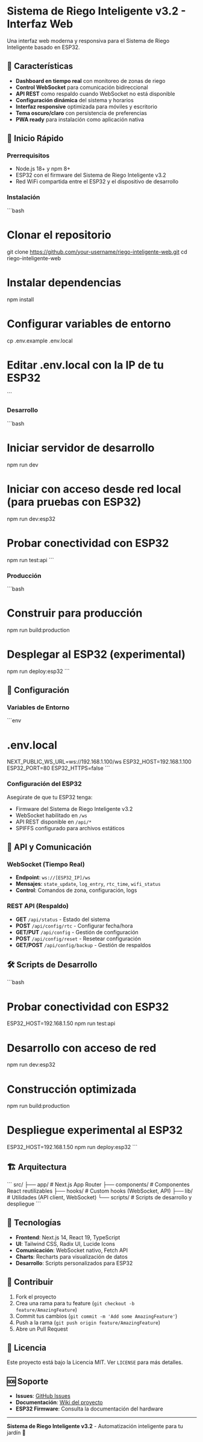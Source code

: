 # Sistema de Riego Inteligente v3.2 - Interfaz Web

Una interfaz web moderna y responsiva para el Sistema de Riego Inteligente basado en ESP32.

## 🌟 Características

- **Dashboard en tiempo real** con monitoreo de zonas de riego
- **Control WebSocket** para comunicación bidireccional
- **API REST** como respaldo cuando WebSocket no está disponible
- **Configuración dinámica** del sistema y horarios
- **Interfaz responsive** optimizada para móviles y escritorio
- **Tema oscuro/claro** con persistencia de preferencias
- **PWA ready** para instalación como aplicación nativa

## 🚀 Inicio Rápido

### Prerrequisitos

- Node.js 18+ y npm 8+
- ESP32 con el firmware del Sistema de Riego Inteligente v3.2
- Red WiFi compartida entre el ESP32 y el dispositivo de desarrollo

### Instalación

\`\`\`bash
# Clonar el repositorio
git clone https://github.com/your-username/riego-inteligente-web.git
cd riego-inteligente-web

# Instalar dependencias
npm install

# Configurar variables de entorno
cp .env.example .env.local
# Editar .env.local con la IP de tu ESP32
\`\`\`

### Desarrollo

\`\`\`bash
# Iniciar servidor de desarrollo
npm run dev

# Iniciar con acceso desde red local (para pruebas con ESP32)
npm run dev:esp32

# Probar conectividad con ESP32
npm run test:api
\`\`\`

### Producción

\`\`\`bash
# Construir para producción
npm run build:production

# Desplegar al ESP32 (experimental)
npm run deploy:esp32
\`\`\`

## 🔧 Configuración

### Variables de Entorno

\`\`\`env
# .env.local
NEXT_PUBLIC_WS_URL=ws://192.168.1.100/ws
ESP32_HOST=192.168.1.100
ESP32_PORT=80
ESP32_HTTPS=false
\`\`\`

### Configuración del ESP32

Asegúrate de que tu ESP32 tenga:
- Firmware del Sistema de Riego Inteligente v3.2
- WebSocket habilitado en `/ws`
- API REST disponible en `/api/*`
- SPIFFS configurado para archivos estáticos

## 📡 API y Comunicación

### WebSocket (Tiempo Real)
- **Endpoint**: `ws://[ESP32_IP]/ws`
- **Mensajes**: `state_update`, `log_entry`, `rtc_time`, `wifi_status`
- **Control**: Comandos de zona, configuración, logs

### REST API (Respaldo)
- **GET** `/api/status` - Estado del sistema
- **POST** `/api/config/rtc` - Configurar fecha/hora
- **GET/PUT** `/api/config` - Gestión de configuración
- **POST** `/api/config/reset` - Resetear configuración
- **GET/POST** `/api/config/backup` - Gestión de respaldos

## 🛠️ Scripts de Desarrollo

\`\`\`bash
# Probar conectividad con ESP32
ESP32_HOST=192.168.1.50 npm run test:api

# Desarrollo con acceso de red
npm run dev:esp32

# Construcción optimizada
npm run build:production

# Despliegue experimental al ESP32
ESP32_HOST=192.168.1.50 npm run deploy:esp32
\`\`\`

## 🏗️ Arquitectura

\`\`\`
src/
├── app/                 # Next.js App Router
├── components/          # Componentes React reutilizables
├── hooks/              # Custom hooks (WebSocket, API)
├── lib/                # Utilidades (API client, WebSocket)
└── scripts/            # Scripts de desarrollo y despliegue
\`\`\`

## 🎨 Tecnologías

- **Frontend**: Next.js 14, React 19, TypeScript
- **UI**: Tailwind CSS, Radix UI, Lucide Icons
- **Comunicación**: WebSocket nativo, Fetch API
- **Charts**: Recharts para visualización de datos
- **Desarrollo**: Scripts personalizados para ESP32

## 🤝 Contribuir

1. Fork el proyecto
2. Crea una rama para tu feature (`git checkout -b feature/AmazingFeature`)
3. Commit tus cambios (`git commit -m 'Add some AmazingFeature'`)
4. Push a la rama (`git push origin feature/AmazingFeature`)
5. Abre un Pull Request

## 📄 Licencia

Este proyecto está bajo la Licencia MIT. Ver `LICENSE` para más detalles.

## 🆘 Soporte

- **Issues**: [GitHub Issues](https://github.com/your-username/riego-inteligente-web/issues)
- **Documentación**: [Wiki del proyecto](https://github.com/your-username/riego-inteligente-web/wiki)
- **ESP32 Firmware**: Consulta la documentación del hardware

---

**Sistema de Riego Inteligente v3.2** - Automatización inteligente para tu jardín 🌱
